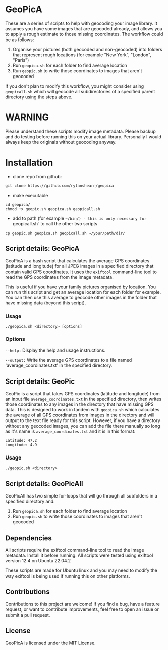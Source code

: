 # GeoPicA
These are a series of scripts to help with geocoding your image library. It assumes you have some images that are geocoded already, and allows you to apply a rough estimate to those missing coordinates. The workflow could be as follows:

1. Organise your pictures (both geocoded and non-geocoded) into folders that represent rough locations (for example "New York", "London", "Paris")
2. Run `geopica.sh` for each folder to find average location
3. Run `geopic.sh` to write those coordinates to images that aren't geocoded

If you don't plan to modify this workflow, you might consider using `geopicall.sh` which will geocode all subdirectories of a specified parent directory using the steps above.

# WARNING
Please understand these scripts modify image metadata. Please backup and do testing before running this on your actual library. Personally I would always keep the originals without geocoding anyway.

# Installation

- clone repo from github:
```
git clone https://github.com/rylanshearn/geopica
```
- make executable
```
cd geopica/
chmod +x geopic.sh geopica.sh geopicall.sh
```
- add to path (for example `~/bin/) - this is only necessary for `geopicall.sh` to call the other two scripts
```
cp geopic.sh geopica.sh geopicall.sh ~/your/path/dir/
```

## Script details: GeoPicA

GeoPicA is a bash script that calculates the average GPS coordinates (latitude and longitude) for all JPEG images in a specified directory that contain valid GPS coordinates. It uses the `exiftool` command-line tool to read the GPS coordinates from the image metadata.

This is useful if you have your family pictures organised by location. You can run this script and get an average location for each folder for example. You can then use this average to geocode other images in the folder that have missing data (beyond this script).

### Usage

```
./geopica.sh <directory> [options]
```

### Options
`--help:` Display the help and usage instructions.

`--output:` Write the average GPS coordinates to a file named 'average_coordinates.txt' in the specified directory.

## Script details: GeoPic
GeoPic is a script that takes GPS coordinates (latitude and longitude) from an input file `average_coordinates.txt` in the specified directory, then writes those coordinates to any images in the directory that have missing GPS data. This is designed to work in tandem with `geopica.sh` which calculates the average of all GPS coordinates from images in the directory and will output to the text file ready for this script. However, if you have a directory without any geocoded images, you can add the file there manually so long as it's name is `average_coordinates.txt` and it is in this format:

```
Latitude: 47.2
Longitude: 4.9
```

### Usage

```
./geopic.sh <directory>
```

## Script details: GeoPicAll
GeoPicAll has two simple for-loops that will go through all subfolders in a specified directory and:
1. Run `geopica.sh` for each folder to find average location
2. Run `geopic.sh` to write those coordinates to images that aren't geocoded

## Dependencies
All scripts require the exiftool command-line tool to read the image metadata. Install it before running. All scripts were tested using exiftool version 12.4 on Ubuntu 22.04.2

These scripts are made for Ubuntu linux and you may need to modify the way exiftool is being used if running this on other platforms.

## Contributions
Contributions to this project are welcome! If you find a bug, have a feature request, or want to contribute improvements, feel free to open an issue or submit a pull request.

## License
GeoPicA is licensed under the MIT License.

